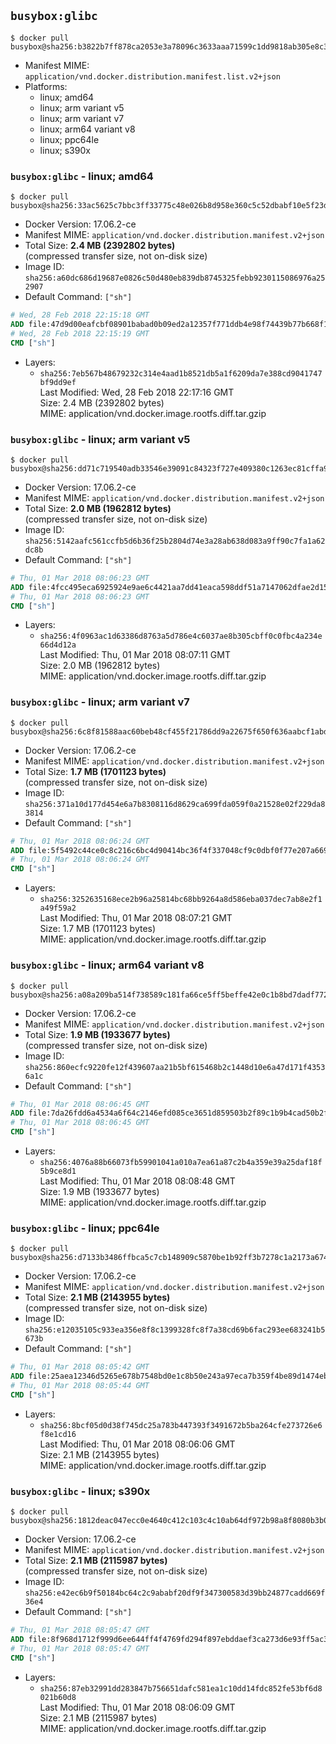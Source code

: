 ## `busybox:glibc`

```console
$ docker pull busybox@sha256:b3822b7ff878ca2053e3a78096c3633aaa71599c1dd9818ab305e8c34d16a9f5
```

-	Manifest MIME: `application/vnd.docker.distribution.manifest.list.v2+json`
-	Platforms:
	-	linux; amd64
	-	linux; arm variant v5
	-	linux; arm variant v7
	-	linux; arm64 variant v8
	-	linux; ppc64le
	-	linux; s390x

### `busybox:glibc` - linux; amd64

```console
$ docker pull busybox@sha256:33ac5625c7bbc3ff33775c48e026b8d958e360c5c52dbabf10e5f23df5bb56f4
```

-	Docker Version: 17.06.2-ce
-	Manifest MIME: `application/vnd.docker.distribution.manifest.v2+json`
-	Total Size: **2.4 MB (2392802 bytes)**  
	(compressed transfer size, not on-disk size)
-	Image ID: `sha256:a60dc686d19687e0826c50d480eb839db8745325febb9230115086976a252907`
-	Default Command: `["sh"]`

```dockerfile
# Wed, 28 Feb 2018 22:15:18 GMT
ADD file:47d9d00eafcbf08901babad0b09ed2a12357f771ddb4e98f74439b77b668f13c in / 
# Wed, 28 Feb 2018 22:15:19 GMT
CMD ["sh"]
```

-	Layers:
	-	`sha256:7eb567b48679232c314e4aad1b8521db5a1f6209da7e388cd9041747bf9dd9ef`  
		Last Modified: Wed, 28 Feb 2018 22:17:16 GMT  
		Size: 2.4 MB (2392802 bytes)  
		MIME: application/vnd.docker.image.rootfs.diff.tar.gzip

### `busybox:glibc` - linux; arm variant v5

```console
$ docker pull busybox@sha256:dd71c719540adb33546e39091c84323f727e409380c1263ec81cffa9707fe806
```

-	Docker Version: 17.06.2-ce
-	Manifest MIME: `application/vnd.docker.distribution.manifest.v2+json`
-	Total Size: **2.0 MB (1962812 bytes)**  
	(compressed transfer size, not on-disk size)
-	Image ID: `sha256:5142aafc561ccfb5d6b36f25b2804d74e3a28ab638d083a9ff90c7fa1a62dc8b`
-	Default Command: `["sh"]`

```dockerfile
# Thu, 01 Mar 2018 08:06:23 GMT
ADD file:4fcc495eca6925924e9ae6c4421aa7dd41eaca598ddf51a7147062dfae2d1550 in / 
# Thu, 01 Mar 2018 08:06:23 GMT
CMD ["sh"]
```

-	Layers:
	-	`sha256:4f0963ac1d63386d8763a5d786e4c6037ae8b305cbff0c0fbc4a234e66d4d12a`  
		Last Modified: Thu, 01 Mar 2018 08:07:11 GMT  
		Size: 2.0 MB (1962812 bytes)  
		MIME: application/vnd.docker.image.rootfs.diff.tar.gzip

### `busybox:glibc` - linux; arm variant v7

```console
$ docker pull busybox@sha256:6c8f81588aac60beb48cf455f21786dd9a22675f650f636aabcf1abd6e66acd6
```

-	Docker Version: 17.06.2-ce
-	Manifest MIME: `application/vnd.docker.distribution.manifest.v2+json`
-	Total Size: **1.7 MB (1701123 bytes)**  
	(compressed transfer size, not on-disk size)
-	Image ID: `sha256:371a10d177d454e6a7b8308116d8629ca699fda059f0a21528e02f229da83814`
-	Default Command: `["sh"]`

```dockerfile
# Thu, 01 Mar 2018 08:06:24 GMT
ADD file:5f5492c44ce0c8c216c6bc4d90414bc36f4f337048cf9c0dbf0f77e207a66922 in / 
# Thu, 01 Mar 2018 08:06:24 GMT
CMD ["sh"]
```

-	Layers:
	-	`sha256:3252635168ece2b96a25814bc68bb9264a8d586eba037dec7ab8e2f1a49f59a2`  
		Last Modified: Thu, 01 Mar 2018 08:07:21 GMT  
		Size: 1.7 MB (1701123 bytes)  
		MIME: application/vnd.docker.image.rootfs.diff.tar.gzip

### `busybox:glibc` - linux; arm64 variant v8

```console
$ docker pull busybox@sha256:a08a209ba514f738589c181fa66ce5ff5beffe42e0c1b8bd7dadf77297178064
```

-	Docker Version: 17.06.2-ce
-	Manifest MIME: `application/vnd.docker.distribution.manifest.v2+json`
-	Total Size: **1.9 MB (1933677 bytes)**  
	(compressed transfer size, not on-disk size)
-	Image ID: `sha256:860ecfc9220fe12f439607aa21b5bf615468b2c1448d10e6a47d171f43536a1c`
-	Default Command: `["sh"]`

```dockerfile
# Thu, 01 Mar 2018 08:06:45 GMT
ADD file:7da26fdd6a4534a6f64c2146efd085ce3651d859503b2f89c1b9b4cad50b2f8e in / 
# Thu, 01 Mar 2018 08:06:45 GMT
CMD ["sh"]
```

-	Layers:
	-	`sha256:4076a88b66073fb59901041a010a7ea61a87c2b4a359e39a25daf18f5b9ce8d1`  
		Last Modified: Thu, 01 Mar 2018 08:08:48 GMT  
		Size: 1.9 MB (1933677 bytes)  
		MIME: application/vnd.docker.image.rootfs.diff.tar.gzip

### `busybox:glibc` - linux; ppc64le

```console
$ docker pull busybox@sha256:d7133b3486ffbca5c7cb148909c5870be1b92ff3b7278c1a2173a6744559c823
```

-	Docker Version: 17.06.2-ce
-	Manifest MIME: `application/vnd.docker.distribution.manifest.v2+json`
-	Total Size: **2.1 MB (2143955 bytes)**  
	(compressed transfer size, not on-disk size)
-	Image ID: `sha256:e12035105c933ea356e8f8c1399328fc8f7a38cd69b6fac293ee683241b5673b`
-	Default Command: `["sh"]`

```dockerfile
# Thu, 01 Mar 2018 08:05:42 GMT
ADD file:25aea12346d5265e678b7548bd0e1c8b50e243a97eca7b359f4be89d1474eb9e in / 
# Thu, 01 Mar 2018 08:05:44 GMT
CMD ["sh"]
```

-	Layers:
	-	`sha256:8bcf05d0d38f745dc25a783b447393f3491672b5ba264cfe273726e6f8e1cd16`  
		Last Modified: Thu, 01 Mar 2018 08:06:06 GMT  
		Size: 2.1 MB (2143955 bytes)  
		MIME: application/vnd.docker.image.rootfs.diff.tar.gzip

### `busybox:glibc` - linux; s390x

```console
$ docker pull busybox@sha256:1812deac047ecc0e4640c412c103c4c10ab64df972b98a8f8080b3b0dc5fab15
```

-	Docker Version: 17.06.2-ce
-	Manifest MIME: `application/vnd.docker.distribution.manifest.v2+json`
-	Total Size: **2.1 MB (2115987 bytes)**  
	(compressed transfer size, not on-disk size)
-	Image ID: `sha256:e42ec6b9f50184bc64c2c9ababf20df9f347300583d39bb24877cadd669f36e4`
-	Default Command: `["sh"]`

```dockerfile
# Thu, 01 Mar 2018 08:05:47 GMT
ADD file:8f968d1712f999d6ee644ff4f4769fd294f897ebddaef3ca273d6e93ff5ac346 in / 
# Thu, 01 Mar 2018 08:05:47 GMT
CMD ["sh"]
```

-	Layers:
	-	`sha256:87eb32991dd283847b756651dafc581ea1c10dd14fdc852fe53bf6d8021b60d8`  
		Last Modified: Thu, 01 Mar 2018 08:06:09 GMT  
		Size: 2.1 MB (2115987 bytes)  
		MIME: application/vnd.docker.image.rootfs.diff.tar.gzip
